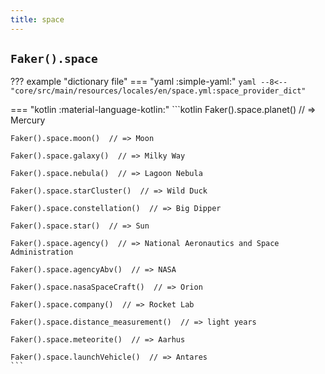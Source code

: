 ```yaml
---
title: space
---
```


## `Faker().space`

??? example "dictionary file"
    === "yaml :simple-yaml:"
        ```yaml
        --8<-- "core/src/main/resources/locales/en/space.yml:space_provider_dict"
        ```

=== "kotlin :material-language-kotlin:"
    ```kotlin
    Faker().space.planet()  // => Mercury

    Faker().space.moon()  // => Moon

    Faker().space.galaxy()  // => Milky Way

    Faker().space.nebula()  // => Lagoon Nebula

    Faker().space.starCluster()  // => Wild Duck

    Faker().space.constellation()  // => Big Dipper

    Faker().space.star()  // => Sun

    Faker().space.agency()  // => National Aeronautics and Space Administration

    Faker().space.agencyAbv()  // => NASA

    Faker().space.nasaSpaceCraft()  // => Orion

    Faker().space.company()  // => Rocket Lab

    Faker().space.distance_measurement()  // => light years

    Faker().space.meteorite()  // => Aarhus

    Faker().space.launchVehicle()  // => Antares
    ```
